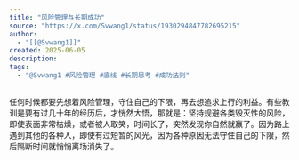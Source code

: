 ```yaml
---
title: "风险管理与长期成功"
source: "https://x.com/Svwang1/status/1930294847782695215"
author:
  - "[[@Svwang1]]"
created: 2025-06-05
description:
tags:
  - "@Svwang1 #风险管理 #底线 #长期思考 #成功法则"
---
```

任何时候都要先想着风险管理，守住自己的下限，再去想追求上行的利益。有些教训是要有过几十年的经历后，才恍然大悟，那就是：坚持规避各类毁灭性的风险，即使表面非常枯燥，或者被人取笑，时间长了，突然发现你自然就赢了。因为路上遇到其他的各种人，即使有过短暂的风光，因为各种原因无法守住自己的下限，然后隔断时间就悄悄离场消失了。